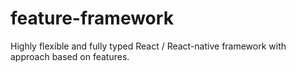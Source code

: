 # feature-framework
Highly flexible and fully typed React / React-native framework with approach based on features.
